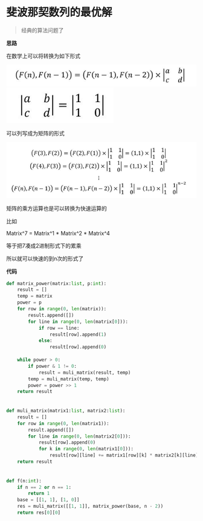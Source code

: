# 斐波那契数列的最优解
> 经典的算法问题了

**思路**

在数学上可以将转换为如下形式

![Alt text](./images/1533894553304.png)
![Alt text](./images/1533894568835.png)

可以列写成为矩阵的形式

![Alt text](./images/1533894591711.png)

矩阵的乘方运算也是可以转换为快速运算的

比如

Matrix^7 = Matrix^1 * Matrix^2 * Matrix^4`
`

等于把7凑成2进制形式下的累乘

所以就可以快速的到n次的形式了

**代码**
```python
def matrix_power(matrix:list, p:int):
    result = []
    temp = matrix
    power = p
    for row in range(0, len(matrix)):
        result.append([])
        for line in range(0, len(matrix[0])):
            if row == line:
                result[row].append(1)
            else:
                result[row].append(0)

    while power > 0:
        if power & 1 != 0:
            result = muli_matrix(result, temp)
        temp = muli_matrix(temp, temp)
        power = power >> 1
    return result


def muli_matrix(matrix1:list, matrix2:list):
    result = []
    for row in range(0, len(matrix1)):
        result.append([])
        for line in range(0, len(matrix2[0])):
            result[row].append(0)
            for k in range(0, len(matrix1[0])):
                result[row][line] += matrix1[row][k] * matrix2[k][line]
    return result


def f(n:int):
    if n == 2 or n == 1:
        return 1
    base = [[1, 1], [1, 0]]
    res = muli_matrix([[1, 1]], matrix_power(base, n - 2))
    return res[0][0]
```